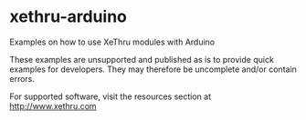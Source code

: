 # xethru-arduino
Examples on how to use XeThru modules with Arduino

These examples are unsupported and published as is to provide quick examples for developers. They may therefore be uncomplete and/or contain errors.

For supported software, visit the resources section at http://www.xethru.com
